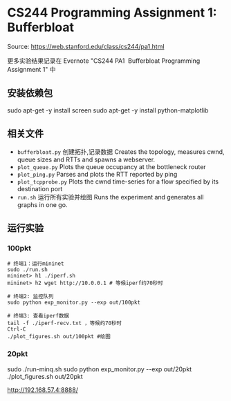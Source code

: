 # CS244 Programming Assignment 1: Bufferbloat
Source: https://web.stanford.edu/class/cs244/pa1.html

更多实验结果记录在  Evernote "CS244 PA1  Bufferbloat Programming Assignment 1" 中

## 安装依赖包
sudo apt-get -y install screen
sudo apt-get -y install python-matplotlib

## 相关文件

* `bufferbloat.py` 创建拓扑,记录数据 Creates the topology, measures cwnd, queue sizes and RTTs and spawns a webserver.
* `plot_queue.py` Plots the queue occupancy at the bottleneck router
* `plot_ping.py` Parses and plots the RTT reported by ping
* `plot_tcpprobe.py` Plots the cwnd time-series for a flow specified by its destination port
* `run.sh` 运行所有实验并绘图 Runs the experiment and generates all graphs in one go.

## 运行实验
### 100pkt
```
# 终端1：运行mininet
sudo ./run.sh
mininet> h1 ./iperf.sh
mininet> h2 wget http://10.0.0.1 # 等候iperf约70秒时

# 终端2: 监控队列
sudo python exp_monitor.py --exp out/100pkt  

# 终端3: 查看iperf数据
tail -f ./iperf-recv.txt ，等候约70秒时
Ctrl-C
./plot_figures.sh out/100pkt #绘图
```

### 20pkt
sudo ./run-minq.sh
sudo python exp_monitor.py --exp out/20pkt
./plot_figures.sh out/20pkt

http://192.168.57.4:8888/
